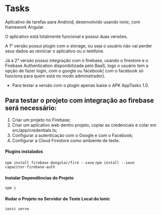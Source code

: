 # Tasks
Aplicativo de tarefas para Android, desenvolvido usando ionic, com framework Angular.

O aplicativo está totalmente funcional e possui duas versões.

A 1° versão possui plugin com o storage, ou seja o usuário não vai perder seus dados 
ao reiniciar o aplicativo ou o telefone.

Já a 2° versão possui integração com o firebase, usando o firestore e o Firebase Authentication
disponibilizada pelo BaaS, logo o usuário tem a opção de fazer login, com o google ou facebook(
com o facebook só funciona para quem está no modo administrador).

- Para testar a versão com o plugin apenas baixe o APK AppTasks 1.0.

## Para testar o projeto com integração ao firebase será necessário:
1. Criar um projeto no Firebase;
2. Criar um aplicativo web dentro projeto, copiar as credenciais e colar em src/app/credentials.ts;
3. Configurar a autenticação com o Google e com o Facebook;
4. Configurar a Cloud Firestore como ambiente de teste.


#### Plugins instalados
```npm install firebase @angular/fire --save```
```npm install --save capacitor-firebase-auth```


#### Instalar Dependências do Projeto
```npm i```


#### Rodar o Projeto no Servidor de Teste Local do Ionic
```ionic serve```
